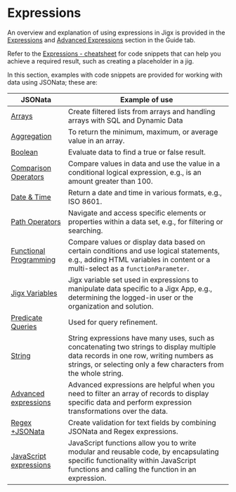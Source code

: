 # Expressions

An overview and explanation of using expressions in Jigx is provided in the [Expressions](#) and [Advanced Expressions](#) section in the Guide tab.

Refer to the [Expressions - cheatsheet](#) for code snippets that can help you achieve a required result, such as creating a placeholder in a jig.

In this section, examples with code snippets are provided for working with data using JSONata; these are:

| **JSONata**                                                         | **Example of use**                                                                                                                                                                                      |
| ------------------------------------------------------------------- | ------------------------------------------------------------------------------------------------------------------------------------------------------------------------------------------------------- |
| [Arrays](./Expressions/Arrays.md)                                   | Create filtered lists from arrays and handling arrays with SQL and Dynamic Data                                                                                                                         |
| [Aggregation](./Expressions/Aggregation.md)                         | To return the minimum, maximum, or average value in an array.                                                                                                                                           |
| [Boolean](./Expressions/Boolean.md)                                 | Evaluate data to find a true or false result.                                                                                                                                                           |
| [Comparison Operators](<./Expressions/Comparison Operators.md>)     | Compare values in data and use the value in a conditional logical expression, e.g., is an amount greater than 100.                                                                                      |
| [Date & Time](<./Expressions/Date _ Time.md>)                       | Return a date and time in various formats, e.g., ISO 8601.                                                                                                                                              |
| [Path Operators](<./Expressions/Path Operators.md>)                 | Navigate and access specific elements or properties within a data set, e.g., for filtering or searching.                                                                                                |
| [Functional Programming](<./Expressions/Functional Programming.md>) | Compare values or display data based on certain conditions and use logical statements, e.g., adding HTML variables in content or a multi-select as a `functionParameter`.                               |
| [Jigx Variables](<./Expressions/Jigx Variables.md>)                 | Jigx variable set used in expressions to manipulate data specific to a Jigx App, e.g., determining the logged-in user or the organization and solution.                                                 |
| [Predicate Queries](<./Expressions/Predicate Queries.md>)           | Used for query refinement.                                                                                                                                                                              |
| [String](./Expressions/String.md)                                   | String expressions have many uses, such as concatenating two strings to display multiple data records in one row, writing numbers as strings, or selecting only a few characters from the whole string. |
| [Advanced expressions](<./Expressions/Advanced expressions.md>)     | Advanced expressions are helpful when you need to filter an array of records to display specific data and perform expression transformations over the data.                                             |
| [Regex +JSONata](<./Expressions/Regex expressions.md>)              | Create validation for text fields by combining JSONata and Regex expressions.                                                                                                                           |
| [JavaScript expressions](#)                                         | JavaScript functions allow you to write modular and reusable code, by encapsulating specific functionality within JavaScript functions and calling the function in an expression.                       |

